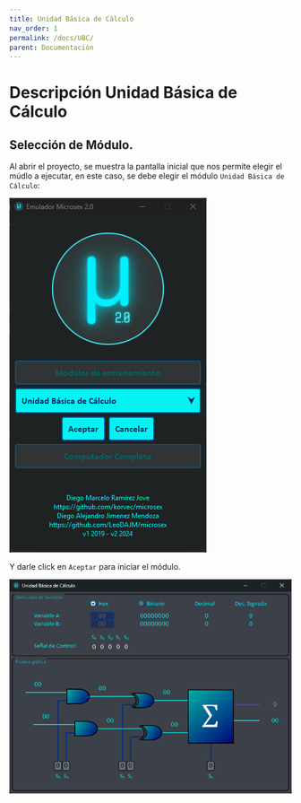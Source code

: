 ```yaml
---
title: Unidad Básica de Cálculo
nav_order: 1
permalink: /docs/UBC/
parent: Documentación
---
```


# Descripción Unidad Básica de Cálculo

## Selección de Módulo.

Al abrir el proyecto, se muestra la pantalla inicial que nos permite elegir el múdlo a ejecutar, en este caso, se debe elegir el módulo `Unidad Básica de Cálculo`:

![ubc0](/assets/ubc0.png)

Y darle click en `Aceptar` para iniciar el módulo.

![ubc1](/assets/ubc1.png)